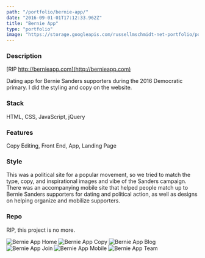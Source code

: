 ```yaml
---
path: "/portfolio/bernie-app/"
date: "2016-09-01-01T17:12:33.962Z"
title: "Bernie App"
type: "portfolio"
image: "https://storage.googleapis.com/russellmschmidt-net-portfolio/portfolio/BernieApp/bernie_app_600x596-header.png"
---
```


### Description
[RIP http://bernieapp.com](http://bernieapp.com)

Dating app for Bernie Sanders supporters during the 2016 Democratic primary. I did the styling and copy on the website.

### Stack
HTML,
CSS,
JavaScript,
jQuery

### Features
Copy Editing,
Front End,
App,
Landing Page

### Style
This was a political site for a popular movement, so we tried to match the type, copy, and inspirational images and vibe of the Sanders campaign. There was an accompanying mobile site that helped people match up to Bernie Sanders supporters for dating and political action, as well as designs on helping organize and mobilize supporters.

### Repo
RIP, this project is no more.


![Bernie App Home](https://storage.googleapis.com/russellmschmidt-net-portfolio/portfolio/BernieApp/bernie_home_600x596.png)
![Bernie App Copy](https://storage.googleapis.com/russellmschmidt-net-portfolio/portfolio/BernieApp/bernie_app_600x596.png)
![Bernie App Blog](https://storage.googleapis.com/russellmschmidt-net-portfolio/portfolio/BernieApp/bernie_blog_600x596.png)
![Bernie App Join](https://storage.googleapis.com/russellmschmidt-net-portfolio/portfolio/BernieApp/bernie_join_600x596.png)
![Bernie App Mobile](https://storage.googleapis.com/russellmschmidt-net-portfolio/portfolio/BernieApp/bernie_home_150x149.png)
![Bernie App Team](https://storage.googleapis.com/russellmschmidt-net-portfolio/portfolio/BernieApp/bernie_team_600x596.png)
